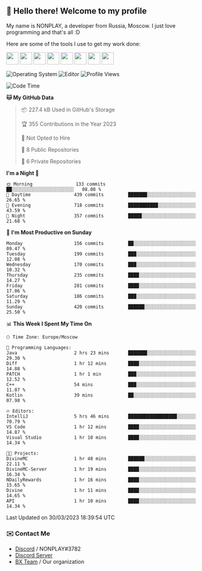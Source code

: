 ## :wave: Hello there! Welcome to my profile

My name is NONPLAY, a developer from Russia, Moscow. I just love programming and that's all :D

Here are some of the tools I use to get my work done:

<kbd><img height="32" src="https://img.icons8.com/color/2x/visual-studio-code-2019.png"></kbd>
<kbd><img height="32" src="https://img.icons8.com/color/2x/linux.png"></kbd>
<kbd><img height="32" src="https://img.icons8.com/fluent/2x/console.png"></kbd>
<kbd><img height="32" src="https://img.icons8.com/color/2x/open-source.png"></kbd>
<kbd><img height="32" src="https://img.icons8.com/color/2x/git.png"></kbd>
<kbd><img height="32" src="https://img.icons8.com/color/2x/nginx.png"></kbd>
<a href="?#gh-light-mode-only"><kbd><img height="32" src="https://img.icons8.com/metro/2x/mysql.png"></kbd></a>
<a href="?#gh-dark-mode-only"><kbd><img height="32" src="https://img.icons8.com/FFFFFF/metro/2x/mysql.png"></kbd></a>

![Operating System](https://img.shields.io/badge/OS-Windows%2010%20Pro-informational?style=for-the-badge&logo=Windows&logoColor=white&color=007ec6)
![Editor](https://img.shields.io/badge/Editor-VS%20Code-informational?style=for-the-badge&logo=Visual%20Studio%20Code&logoColor=white&color=007ec6)
![Profile Views](https://komarev.com/ghpvc/?username=NONPLAYT&color=blue&style=for-the-badge)

<!--START_SECTION:waka-->
![Code Time](http://img.shields.io/badge/Code%20Time-102%20hrs%205%20mins-blue)

**🐱 My GitHub Data** 

> 📦 227.4 kB Used in GitHub's Storage 
 > 
> 🏆 355 Contributions in the Year 2023
 > 
> 🚫 Not Opted to Hire
 > 
> 📜 8 Public Repositories 
 > 
> 🔑 6 Private Repositories 
 > 
**I'm a Night 🦉** 

```text
🌞 Morning                133 commits         ██░░░░░░░░░░░░░░░░░░░░░░░   08.08 % 
🌆 Daytime                439 commits         ███████░░░░░░░░░░░░░░░░░░   26.65 % 
🌃 Evening                718 commits         ███████████░░░░░░░░░░░░░░   43.59 % 
🌙 Night                  357 commits         █████░░░░░░░░░░░░░░░░░░░░   21.68 % 
```
📅 **I'm Most Productive on Sunday** 

```text
Monday                   156 commits         ██░░░░░░░░░░░░░░░░░░░░░░░   09.47 % 
Tuesday                  199 commits         ███░░░░░░░░░░░░░░░░░░░░░░   12.08 % 
Wednesday                170 commits         ███░░░░░░░░░░░░░░░░░░░░░░   10.32 % 
Thursday                 235 commits         ████░░░░░░░░░░░░░░░░░░░░░   14.27 % 
Friday                   281 commits         ████░░░░░░░░░░░░░░░░░░░░░   17.06 % 
Saturday                 186 commits         ███░░░░░░░░░░░░░░░░░░░░░░   11.29 % 
Sunday                   420 commits         ██████░░░░░░░░░░░░░░░░░░░   25.50 % 
```


📊 **This Week I Spent My Time On** 

```text
🕑︎ Time Zone: Europe/Moscow

💬 Programming Languages: 
Java                     2 hrs 23 mins       ███████░░░░░░░░░░░░░░░░░░   29.30 % 
Diff                     1 hr 12 mins        ████░░░░░░░░░░░░░░░░░░░░░   14.88 % 
PATCH                    1 hr 1 min          ███░░░░░░░░░░░░░░░░░░░░░░   12.52 % 
C++                      54 mins             ███░░░░░░░░░░░░░░░░░░░░░░   11.07 % 
Kotlin                   39 mins             ██░░░░░░░░░░░░░░░░░░░░░░░   07.98 % 

🔥 Editors: 
IntelliJ                 5 hrs 46 mins       ██████████████████░░░░░░░   70.79 % 
VS Code                  1 hr 12 mins        ████░░░░░░░░░░░░░░░░░░░░░   14.87 % 
Visual Studio            1 hr 10 mins        ████░░░░░░░░░░░░░░░░░░░░░   14.34 % 

🐱‍💻 Projects: 
DivineMC                 1 hr 48 mins        ██████░░░░░░░░░░░░░░░░░░░   22.11 % 
DivineMC-Server          1 hr 19 mins        ████░░░░░░░░░░░░░░░░░░░░░   16.34 % 
NDailyRewards            1 hr 16 mins        ████░░░░░░░░░░░░░░░░░░░░░   15.65 % 
Divine                   1 hr 11 mins        ████░░░░░░░░░░░░░░░░░░░░░   14.65 % 
API                      1 hr 10 mins        ████░░░░░░░░░░░░░░░░░░░░░   14.34 % 
```


 Last Updated on 30/03/2023 18:39:54 UTC
<!--END_SECTION:waka-->

### ✉️ Contact Me

- [Discord](https://discord.com/users/597087584090587177) / NONPLAY#3782
- [Discord Server](https://discord.gg/p7cxhw7E2M)
- [BX Team](https://github.com/BX-Team) / Our organization
